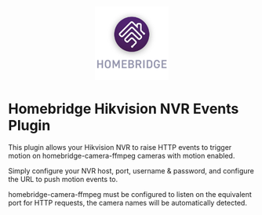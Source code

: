
<p align="center">

<img src="https://github.com/homebridge/branding/raw/master/logos/homebridge-wordmark-logo-vertical.png" width="150">

</p>


# Homebridge Hikvision NVR Events Plugin

This plugin allows your Hikvision NVR to raise HTTP events to trigger motion on homebridge-camera-ffmpeg cameras with motion enabled.

Simply configure your NVR host, port, username & password, and configure the URL to push motion events to.

homebridge-camera-ffmpeg must be configured to listen on the equivalent port for HTTP requests, the camera names will be automatically detected.
```


